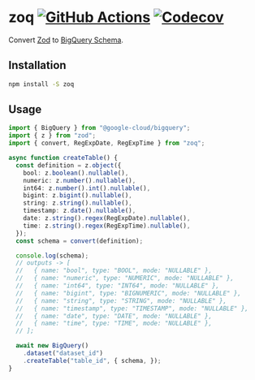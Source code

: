 # zoq [![GitHub Actions](https://img.shields.io/endpoint.svg?url=https%3A%2F%2Factions-badge.atrox.dev%2Fminodisk%2Fzoq%2Fbadge%3Fref%3Dmain&style=flat-square)](https://actions-badge.atrox.dev/minodisk/zoq/goto?ref=main) [![Codecov](https://img.shields.io/codecov/c/github/minodisk/zoq?style=flat-square)](https://app.codecov.io/gh/minodisk/zoq/)

Convert [Zod](https://github.com/colinhacks/zod) to [BigQuery Schema](https://cloud.google.com/bigquery/docs/schemas).

## Installation

```bash
npm install -S zoq
```

## Usage

```TypeScript
import { BigQuery } from "@google-cloud/bigquery";
import { z } from "zod";
import { convert, RegExpDate, RegExpTime } from "zoq";

async function createTable() {
  const definition = z.object({
    bool: z.boolean().nullable(),
    numeric: z.number().nullable(),
    int64: z.number().int().nullable(),
    bigint: z.bigint().nullable(),
    string: z.string().nullable(),
    timestamp: z.date().nullable(),
    date: z.string().regex(RegExpDate).nullable(),
    time: z.string().regex(RegExpTime).nullable(),
  });
  const schema = convert(definition);

  console.log(schema);
  // outputs -> [
  //   { name: "bool", type: "BOOL", mode: "NULLABLE" },
  //   { name: "numeric", type: "NUMERIC", mode: "NULLABLE" },
  //   { name: "int64", type: "INT64", mode: "NULLABLE" },
  //   { name: "bigint", type: "BIGNUMERIC", mode: "NULLABLE" },
  //   { name: "string", type: "STRING", mode: "NULLABLE" },
  //   { name: "timestamp", type: "TIMESTAMP", mode: "NULLABLE" },
  //   { name: "date", type: "DATE", mode: "NULLABLE" },
  //   { name: "time", type: "TIME", mode: "NULLABLE" },
  // ];

  await new BigQuery()
    .dataset("dataset_id")
    .createTable("table_id", { schema, });
}
```
